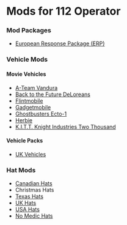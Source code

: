 <h1>Mods for 112 Operator</h1>
<p></p>
<h3>Mod Packages</h3>
<ul>
  <li><a href="https://github.com/SoharicMedia/112/tree/master/ERP">European Response Package (ERP)</a></li>
</ul>
<p></p>
<h3>Vehicle Mods</h3>
<h4>Movie Vehicles</h4>
  <ul>
    <li><a href="https://github.com/SoharicMedia/112/tree/master/A-Team%20Vandura">A-Team Vandura</a></li>
    <li><a href="https://github.com/SoharicMedia/112/tree/master/Back%20to%20the%20Future">Back to the Future DeLoreans</a></li>
    <li><a href="https://github.com/SoharicMedia/112/tree/master/Flintmobile">Flintmobile</a></li>
    <li><a href="https://github.com/SoharicMedia/112/tree/master/Gadgetmobile">Gadgetmobile</a></li>
    <li><a href="https://github.com/SoharicMedia/112/tree/master/Ghostbusters%20Ecto-1">Ghostbusters Ecto-1</a></li>
    <li><a href="https://github.com/SoharicMedia/112/tree/master/Herbie">Herbie</a></li>
    <li><a href="https://github.com/SoharicMedia/112/tree/master/K.I.T.T.">K.I.T.T. Knight Industries Two Thousand</a></li>
  </ul>
<h4>Vehicle Packs</h4>
  <ul>
    <li><a href="https://github.com/SoharicMedia/112/tree/master/UK%20Vehicles">UK Vehicles</a></li>
  </ul>
<p></p>
<h3>Hat Mods</h3>
<ul>
  <li><a href="https://github.com/SoharicMedia/112/tree/master/CA%20Hats">Canadian Hats</a></li>
  <li>Christmas Hats</li>
  <li><a href="https://github.com/SoharicMedia/112/tree/master/Texas%20Hats">Texas Hats</a></li>
  <li><a href="https://github.com/SoharicMedia/112/tree/master/UK%20Hats">UK Hats</a></li>
  <li><a href="https://github.com/SoharicMedia/112/tree/master/US%20Hats">USA Hats</a></li>
  <li><a href="https://github.com/SoharicMedia/112/tree/master/No%20Medic%20Hats">No Medic Hats</a></li>
</ul>
